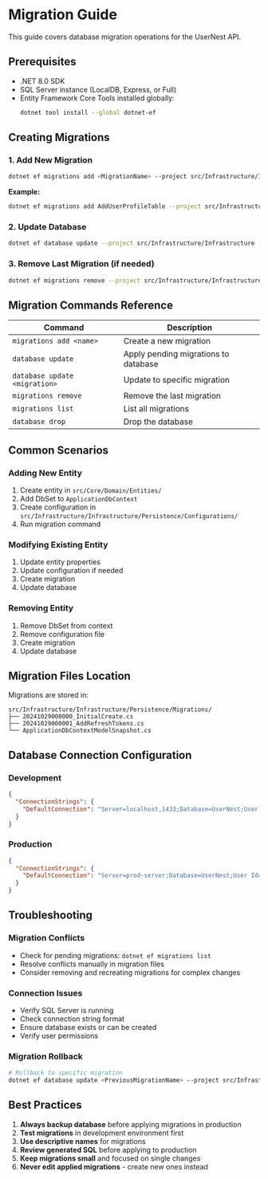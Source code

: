 # Migration Guide

This guide covers database migration operations for the UserNest API.

## Prerequisites

- .NET 8.0 SDK
- SQL Server instance (LocalDB, Express, or Full)
- Entity Framework Core Tools installed globally:
  ```bash
  dotnet tool install --global dotnet-ef
  ```

## Creating Migrations

### 1. Add New Migration
```bash
dotnet ef migrations add <MigrationName> --project src/Infrastructure/Infrastructure --startup-project src/Presentation/WebAPI
```

**Example:**
```bash
dotnet ef migrations add AddUserProfileTable --project src/Infrastructure/Infrastructure --startup-project src/Presentation/WebAPI
```

### 2. Update Database
```bash
dotnet ef database update --project src/Infrastructure/Infrastructure --startup-project src/Presentation/WebAPI
```

### 3. Remove Last Migration (if needed)
```bash
dotnet ef migrations remove --project src/Infrastructure/Infrastructure --startup-project src/Presentation/WebAPI
```

## Migration Commands Reference

| Command | Description |
|---------|-------------|
| `migrations add <name>` | Create a new migration |
| `database update` | Apply pending migrations to database |
| `database update <migration>` | Update to specific migration |
| `migrations remove` | Remove the last migration |
| `migrations list` | List all migrations |
| `database drop` | Drop the database |

## Common Scenarios

### Adding New Entity
1. Create entity in `src/Core/Domain/Entities/`
2. Add DbSet to `ApplicationDbContext`
3. Create configuration in `src/Infrastructure/Infrastructure/Persistence/Configurations/`
4. Run migration command

### Modifying Existing Entity
1. Update entity properties
2. Update configuration if needed
3. Create migration
4. Update database

### Removing Entity
1. Remove DbSet from context
2. Remove configuration file
3. Create migration
4. Update database

## Migration Files Location

Migrations are stored in:
```
src/Infrastructure/Infrastructure/Persistence/Migrations/
├── 20241029000000_InitialCreate.cs
├── 20241029000001_AddRefreshTokens.cs
└── ApplicationDbContextModelSnapshot.cs
```

## Database Connection Configuration

### Development
```json
{
  "ConnectionStrings": {
    "DefaultConnection": "Server=localhost,1433;Database=UserNest;User Id=sa;Password=SysAdmin1234!;TrustServerCertificate=true;MultipleActiveResultSets=true"
  }
}
```

### Production
```json
{
  "ConnectionStrings": {
    "DefaultConnection": "Server=prod-server;Database=UserNest;User Id=prod-user;Password=secure-password;TrustServerCertificate=true;MultipleActiveResultSets=true"
  }
}
```

## Troubleshooting

### Migration Conflicts
- Check for pending migrations: `dotnet ef migrations list`
- Resolve conflicts manually in migration files
- Consider removing and recreating migrations for complex changes

### Connection Issues
- Verify SQL Server is running
- Check connection string format
- Ensure database exists or can be created
- Verify user permissions

### Migration Rollback
```bash
# Rollback to specific migration
dotnet ef database update <PreviousMigrationName> --project src/Infrastructure/Infrastructure --startup-project src/Presentation/WebAPI
```

## Best Practices

1. **Always backup database** before applying migrations in production
2. **Test migrations** in development environment first
3. **Use descriptive names** for migrations
4. **Review generated SQL** before applying to production
5. **Keep migrations small** and focused on single changes
6. **Never edit applied migrations** - create new ones instead

